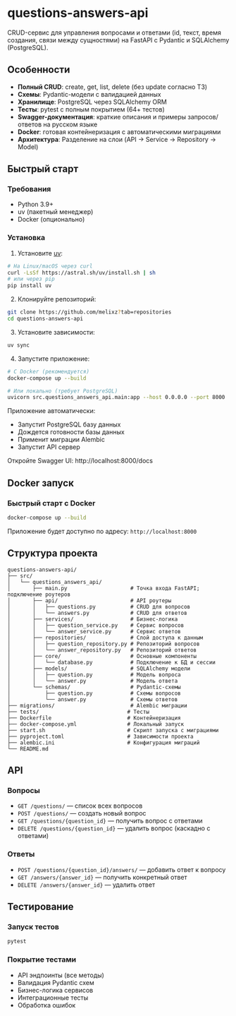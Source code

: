# questions-answers-api

CRUD-сервис для управления вопросами и ответами (id, текст, время создания, связи между сущностями) на FastAPI с Pydantic и SQLAlchemy (PostgreSQL).

## Особенности

- **Полный CRUD**: create, get, list, delete (без update согласно ТЗ)
- **Схемы**: Pydantic-модели с валидацией данных
- **Хранилище**: PostgreSQL через SQLAlchemy ORM
- **Тесты**: pytest с полным покрытием (64+ тестов)
- **Swagger-документация**: краткие описания и примеры запросов/ответов на русском языке
- **Docker**: готовая контейнеризация с автоматическими миграциями
- **Архитектура**: Разделение на слои (API → Service → Repository → Model)

## Быстрый старт

### Требования
- Python 3.9+
- uv (пакетный менеджер)
- Docker (опционально)

### Установка

1. Установите [uv](https://github.com/astral-sh/uv):
```bash
# На Linux/macOS через curl
curl -LsSf https://astral.sh/uv/install.sh | sh
# или через pip
pip install uv
```

2. Клонируйте репозиторий:
```bash
git clone https://github.com/melixz?tab=repositories
cd questions-answers-api
```

3. Установите зависимости:
```bash
uv sync
```

4. Запустите приложение:
```bash
# С Docker (рекомендуется)
docker-compose up --build

# Или локально (требует PostgreSQL)
uvicorn src.questions_answers_api.main:app --host 0.0.0.0 --port 8000
```

Приложение автоматически:
- Запустит PostgreSQL базу данных
- Дождется готовности базы данных  
- Применит миграции Alembic
- Запустит API сервер

Откройте Swagger UI: http://localhost:8000/docs

## Docker запуск

### Быстрый старт с Docker

```bash
docker-compose up --build
```

Приложение будет доступно по адресу: `http://localhost:8000`

## Структура проекта

```
questions-answers-api/
├── src/
│   └── questions_answers_api/
│       ├── main.py                    # Точка входа FastAPI; подключение роутеров
│       ├── api/                       # API роутеры
│       │   ├── questions.py           # CRUD для вопросов
│       │   └── answers.py             # CRUD для ответов
│       ├── services/                  # Бизнес-логика
│       │   ├── question_service.py    # Сервис вопросов
│       │   └── answer_service.py      # Сервис ответов
│       ├── repositories/              # Слой доступа к данным
│       │   ├── question_repository.py # Репозиторий вопросов
│       │   └── answer_repository.py   # Репозиторий ответов
│       ├── core/                      # Основные компоненты
│       │   └── database.py            # Подключение к БД и сессии
│       ├── models/                    # SQLAlchemy модели
│       │   ├── question.py            # Модель вопроса
│       │   └── answer.py              # Модель ответа
│       └── schemas/                   # Pydantic-схемы
│           ├── question.py            # Схемы вопросов
│           └── answer.py              # Схемы ответов
├── migrations/                        # Alembic миграции
├── tests/                            # Тесты
├── Dockerfile                        # Контейнеризация
├── docker-compose.yml                # Локальный запуск
├── start.sh                          # Скрипт запуска с миграциями
├── pyproject.toml                    # Зависимости проекта
├── alembic.ini                       # Конфигурация миграций
└── README.md
```

## API

### Вопросы
- `GET /questions/` — список всех вопросов
- `POST /questions/` — создать новый вопрос
- `GET /questions/{question_id}` — получить вопрос с ответами
- `DELETE /questions/{question_id}` — удалить вопрос (каскадно с ответами)

### Ответы  
- `POST /questions/{question_id}/answers/` — добавить ответ к вопросу
- `GET /answers/{answer_id}` — получить конкретный ответ
- `DELETE /answers/{answer_id}` — удалить ответ


## Тестирование

### Запуск тестов

```bash
pytest
```

### Покрытие тестами
- API эндпоинты (все методы)
- Валидация Pydantic схем
- Бизнес-логика сервисов
- Интеграционные тесты
- Обработка ошибок
